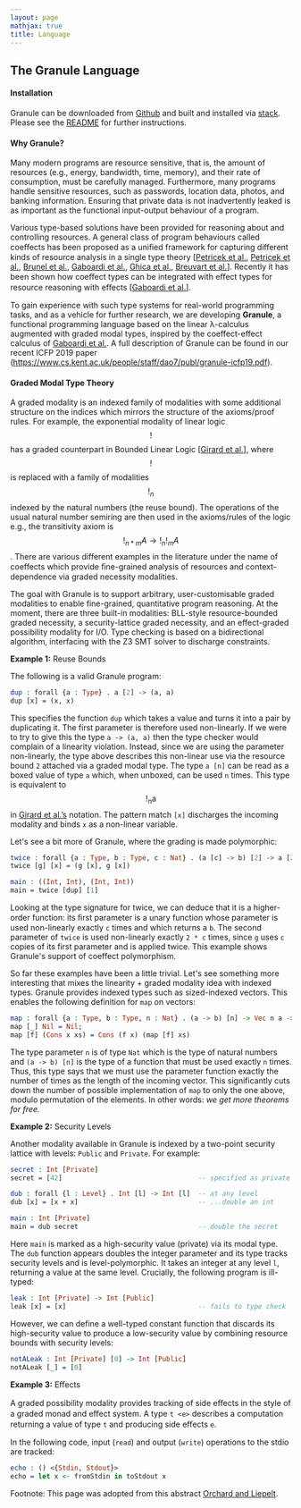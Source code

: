 ```yaml
---
layout: page
mathjax: true
title: Language
---
```


The Granule Language
--------------------


#### Installation

Granule can be downloaded from [Github](https://github.com/granule-project/granule) and built and installed via [stack](https://docs.haskellstack.org/en/stable/README/).  Please see the [README](https://github.com/granule-project/granule/blob/master/README.md) for further instructions.

#### Why Granule?

Many modern programs are resource sensitive, that is, the amount of resources (e.g., energy, bandwidth, time, memory), and their rate of consumption, must be carefully managed. Furthermore, many programs handle sensitive resources, such as passwords, location data, photos, and banking information. Ensuring that private data is not inadvertently leaked is as important as the functional input-output behaviour of a program.

Various type-based solutions have been provided for reasoning about and controlling resources. A general class of program behaviours called coeﬀects has been proposed as a uniﬁed framework for capturing different
kinds of resource analysis in a single type theory [[Petricek et al.](http://tomasp.net/academic/papers/structural/coeffects-icfp.pdf), [Petricek et al.](http://tomasp.net/academic/papers/coeffects/coeffects-icalp.pdf), [Brunel et al.](https://lipn.univ-paris13.fr/~mazza/papers/CoreQuantCoeff.pdf), [Gaboardi et al.](https://www.cs.kent.ac.uk/people/staff/dao7/publ/combining-effects-and-coeffects-icfp16.pdf), [Ghica et al.](https://www.cs.bham.ac.uk/~drg/papers/esop14.pdf), [Breuvart et al.](https://lipn.univ-paris13.fr/~breuvart/articles/boundedRel.pdf)]. Recently it has been shown how coeﬀect types can be integrated with eﬀect types for resource reasoning with eﬀects [[Gaboardi et al.](https://www.cs.kent.ac.uk/people/staff/dao7/publ/combining-effects-and-coeffects-icfp16.pdf)].

To gain experience with such type systems for real-world programming tasks, and as a vehicle for further research, we are developing **Granule**, a functional programming language based on the linear λ-calculus augmented with graded modal types, inspired by the coeffect-effect calculus of [Gaboardi et al.](https://www.cs.kent.ac.uk/people/staff/dao7/publ/combining-effects-and-coeffects-icfp16.pdf). A full description of Granule can be found in our recent ICFP 2019 paper (https://www.cs.kent.ac.uk/people/staff/dao7/publ/granule-icfp19.pdf).

#### Graded Modal Type Theory

A graded modality is an indexed family of modalities with some additional structure on the indices which mirrors the structure of the axioms/proof rules. For example, the exponential modality of linear logic $$!$$ has a graded counterpart in Bounded Linear Logic [[Girard et al.](https://www.sciencedirect.com/science/article/pii/030439759290386T)], where $$!$$ is replaced with a family of modalities $$!_n$$ indexed by the natural numbers (the reuse bound). The operations of the usual natural number semiring are then used in the axioms/rules of the logic e.g., the transitivity axiom is $$!_{n*m} A \to !_n !_m A$$. There are various different examples in the literature under the name of coeffects which provide ﬁne-grained analysis of resources and context-dependence via graded necessity modalities.

The goal with Granule is to support arbitrary, user-customisable graded modalities to enable fine-grained, quantitative program reasoning. At the moment, there are three built-in modalities: BLL-style resource-bounded graded necessity, a security-lattice graded necessity, and an effect-graded possibility modality for I/O. Type checking is based on a bidirectional algorithm, interfacing with the Z3 SMT solver to discharge constraints.

**Example 1:** Reuse Bounds

The following is a valid Granule program:

```idris
dup : forall {a : Type} . a [2] -> (a, a)
dup [x] = (x, x)
```

This specifies the function `dup` which takes a value and turns it into a pair by duplicating it. The
first parameter is therefore used non-linearly. If we were to try to give this the type `a -> (a, a)` then
the type checker would complain of a linearity violation. Instead, since we are using the parameter
non-linearly, the type above describes this non-linear use via the resource bound `2` attached via
a graded modal type. The type `a [n]` can be read as a boxed value of type `a` which, when unboxed,
can be used `n` times. This type is equivalent to $$!_n \text{a}$$ in [Girard et al.’s](https://www.sciencedirect.com/science/article/pii/030439759290386T) notation. The pattern match `[x]` discharges the incoming modality and binds `x` as a non-linear variable.

Let's see a bit more of Granule, where the grading is made polymorphic:

```idris
twice : forall {a : Type, b : Type, c : Nat} . (a [c] -> b) [2] -> a [2 * c] -> (b, b)
twice [g] [x] = (g [x], g [x])

main : ((Int, Int), (Int, Int))
main = twice [dup] [1]
```

Looking at the type signature for twice, we can deduce that it is a higher-order function: its ﬁrst parameter is a unary function whose parameter is used non-linearly exactly `c` times and which returns a `b`. The second parameter of `twice` is used non-linearly exactly `2 * c` times, since `g` uses `c` copies of its first parameter and is applied twice. This example shows Granule's support of coeffect polymorphism.

So far these examples have been a little trivial. Let's see something more interesting that mixes
the linearity + graded modality idea with indexed types. Granule provides indexed types such as
sized-indexed vectors. This enables the following definition for `map` on vectors:

```idris
map : forall {a : Type, b : Type, n : Nat} . (a -> b) [n] -> Vec n a -> Vec n b
map [_] Nil = Nil;
map [f] (Cons x xs) = Cons (f x) (map [f] xs)

```

The type parameter `n` is of type `Nat` which is the type of natural numbers and `(a -> b) [n]` is the type
of a function that must be used exactly `n` times.
Thus, this type says that we must use the parameter function exactly the number of times as the length
of the incoming vector. This significantly cuts down the number of possible implementation of `map`
to only the one above, modulo permutation of the elements. In other words: _we get more theorems for free._

**Example 2:** Security Levels

Another modality available in Granule is indexed by a two-point security lattice with levels: `Public` and `Private`. For example:

```idris
secret : Int [Private]
secret = [42]                                  -- specified as private

dub : forall {l : Level} . Int [l] -> Int [l]  -- at any level
dub [x] = [x + x]                              -- ...double an int

main : Int [Private]
main = dub secret                              -- double the secret
```

Here `main` is marked as a high-security value (private) via its modal type. The `dub` function appears doubles the integer parameter and its type tracks security levels and is level-polymorphic. It takes an integer at any level `l`, returning a value at the same level. Crucially, the following program is ill-typed:

```idris
leak : Int [Private] -> Int [Public]
leak [x] = [x]                                 -- fails to type check
```

However, we can define a well-typed constant function that discards its high-security value to produce a low-security value by combining resource bounds with security levels:

```idris
notALeak : Int [Private] [0] -> Int [Public]
notALeak [_] = [0]
```

**Example 3:** Eﬀects

A graded possibility modality provides tracking of side eﬀects in the style of a graded monad and eﬀect system. A type `t <e>` describes a computation returning a value of type `t` and producing side eﬀects `e`.

In the following code, input (`read`) and output (`write`) operations to the stdio are tracked:

```idris
echo : () <{Stdin, Stdout}>
echo = let x <- fromStdin in toStdout x

```

Footnote: This page was adopted from this abstract [Orchard and Liepelt](http://www.cs.ox.ac.uk/conferences/fscd2017/preproceedings_unprotected/TLLA_Orchard.pdf).
